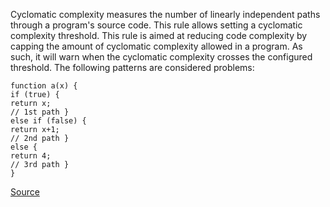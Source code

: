 Cyclomatic complexity measures the number of linearly independent paths through a program's source code. This rule allows setting a cyclomatic complexity threshold.
This rule is aimed at reducing code complexity by capping the amount of cyclomatic complexity allowed in a program. As such, it will warn when the cyclomatic complexity crosses the configured threshold.
The following patterns are considered problems:

```
function a(x) {
if (true) {
return x;
// 1st path }
else if (false) {
return x+1;
// 2nd path }
else {
return 4;
// 3rd path }
}

```

[Source](http://eslint.org/docs/rules/complexity)
